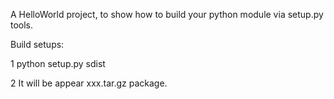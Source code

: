 A HelloWorld project,
to show how to build your python module via setup.py tools.

Build setups:

1 python setup.py sdist

2 It will be appear xxx.tar.gz package.
